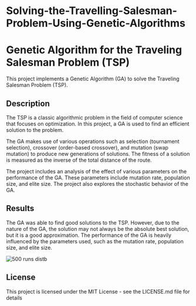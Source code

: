 # Solving-the-Travelling-Salesman-Problem-Using-Genetic-Algorithms
# Genetic Algorithm for the Traveling Salesman Problem (TSP)

This project implements a Genetic Algorithm (GA) to solve the Traveling Salesman Problem (TSP).

## Description

The TSP is a classic algorithmic problem in the field of computer science that focuses on optimization. In this project, a GA is used to find an efficient solution to the problem. 

The GA makes use of various operations such as selection (tournament selection), crossover (order-based crossover), and mutation (swap mutation) to produce new generations of solutions. The fitness of a solution is measured as the inverse of the total distance of the route.

The project includes an analysis of the effect of various parameters on the performance of the GA. These parameters include mutation rate, population size, and elite size. The project also explores the stochastic behavior of the GA.

## Results

The GA was able to find good solutions to the TSP. However, due to the nature of the GA, the solution may not always be the absolute best solution, but it is a good approximation. The performance of the GA is heavily influenced by the parameters used, such as the mutation rate, population size, and elite size.

![500 runs distb](https://github.com/MGB666/Solving-the-Travelling-Salesman-Problem-Using-Genetic-Algorithms/assets/132854665/c2e401ce-d27f-42de-9089-0a19e56d1023)

## License

This project is licensed under the MIT License - see the LICENSE.md file for details
